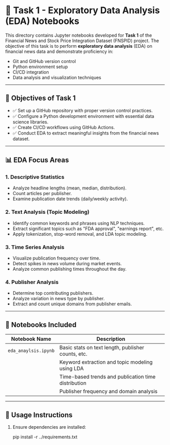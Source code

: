 # 🧪 Task 1 - Exploratory Data Analysis (EDA) Notebooks

This directory contains Jupyter notebooks developed for **Task 1** of the Financial News and Stock Price Integration Dataset (FNSPID) project. The objective of this task is to perform 
**exploratory data analysis** (EDA) on financial news data and demonstrate proficiency in:

- Git and GitHub version control
- Python environment setup
- CI/CD integration
- Data analysis and visualization techniques

---

## 📌 Objectives of Task 1

- ✅ Set up a GitHub repository with proper version control practices.
- ✅ Configure a Python development environment with essential data science libraries.
- ✅ Create CI/CD workflows using GitHub Actions.
- ✅ Conduct EDA to extract meaningful insights from the financial news dataset.

---

## 📊 EDA Focus Areas

### 1. Descriptive Statistics
- Analyze headline lengths (mean, median, distribution).
- Count articles per publisher.
- Examine publication date trends (daily/weekly activity).

### 2. Text Analysis (Topic Modeling)
- Identify common keywords and phrases using NLP techniques.
- Extract significant topics such as "FDA approval", "earnings report", etc.
- Apply tokenization, stop-word removal, and LDA topic modeling.

### 3. Time Series Analysis
- Visualize publication frequency over time.
- Detect spikes in news volume during market events.
- Analyze common publishing times throughout the day.

### 4. Publisher Analysis
- Determine top contributing publishers.
- Analyze variation in news type by publisher.
- Extract and count unique domains from publisher emails.

---

## 📁 Notebooks Included

| Notebook Name                  | Description                                           |
|-------------------------------|-------------------------------------------------------|
| `eda_anaylsis.ipynb`          | Basic stats on text length, publisher counts, etc.    |
|                               | Keyword extraction and topic modeling using LDA       |
                                | Time-based trends and publication time distribution   |
                                | Publisher frequency and domain analysis               |

---

## 🧪 Usage Instructions

1. Ensure dependencies are installed:
  
   pip install -r ../requirements.txt
